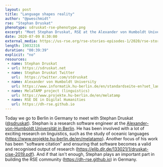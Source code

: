 ```yaml
---
layout: post
title: "Language shapes reality"
author: "@pweschmidt"
rse: "Stephan Druskat"
phenotype: sdruskat-rse-phenotype.png
excerpt: "Meet Stephan Druskat, RSE at the Alexander von Humboldt University in Berlin, Germany. Listen to Stephan explain his exciting work for research in linguistics and his contributions to making software citable."
date: 2020-07-09 8:30:00
external_media: https://us-rse.org/rse-stories-episodes-1/2020/rse-stories-stephan-druskat-episode-24.mp3
length: 19032316
duration: "00:39:39"
explicit: "no"
resources:
 - name: Stephan Druskat
 - url: https://sdruskat.net
 - name: Stephan Druskat Twitter
   url:  https://twitter.com/stdruskat
 - name: Alexander von Humboldt University
   url: https://www.informatik.hu-berlin.de/en/standardseite-en?set_language=en
 - name: MelaTAMP project (linguistics)
   url: https://www.projekte.hu-berlin.de/en/melatamp
 - name: RSE DE in Digital Humanities
   url: https://dh-rse.github.io
---
```


Today we go to Berlin in Germany to meet with Stephan Druskat ([@sdruskat](https://github.com/sdruskat)). Stephan is a research software engineer at
the [Alexander-von-Humboldt Universität in Berlin](https://www.informatik.hu-berlin.de/).
He has been involved with a lot of exciting research on
linguistics, such as the study of oceanic languages (https://www.projekte.hu-berlin.de/en/melatamp).
Another focus of his work has been "software citation" and ensuring that software becomes a valid and recognised output of research (https://elib.dlr.de/133021/1/druskat-cise-2019.pdf).
And if that isn't enough, Stephan plays an important part in building the RSE community (https://dh-rse.github.io) in Germany.

